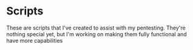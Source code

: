 # Scripts

These are scripts that I've created to assist with my pentesting.
They're nothing special yet, but I'm working on making them fully functional and have more capabilities 
